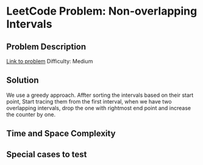 # LeetCode Problem: Non-overlapping Intervals

## Problem Description
[Link to problem](https://leetcode.com/problems/non-overlapping-intervals/description/?envType=study-plan-v2&envId=leetcode-75)
Difficulty: Medium

## Solution
We use a greedy approach. Affter sorting the intervals based on their start point, 
Start tracing them from the first interval, when we have two overlapping intervals, drop
the one with rightmost end point and increase the counter by one.

## Time and Space Complexity

## Special cases to test